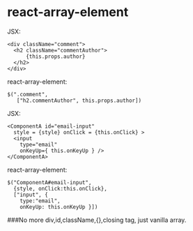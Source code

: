 # react-array-element
JSX:
```
<div className="comment">
  <h2 className="commentAuthor">
      {this.props.author}
  </h2>
</div>
```
react-array-element:
```
$(".comment",
   ["h2.commentAuthor", this.props.author])
```
JSX:

```
<ComponentA id="email-input"
  style = {style} onClick = {this.onClick} >
  <input
    type="email"
    onKeyUp={ this.onKeyUp } />
</ComponentA>
```
react-array-element:
```
$("ComponentA#email-input",
  {style, onClick:this.onClick},
  ["input", {
    type:"email",
    onKeyUp: this.onKeyUp }])
```

###No more div,id,className,{},closing tag, just vanilla array.
